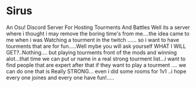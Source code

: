 # Sirus
An Osu! Discord Server For Hosting Tourments And Battles
Well its a server where i thought i may remove the boring time's from me....the idea came to me when i was Watching a tourment in the twitch ...... so i want to have tourments that are for fun.....Well mybe you will ask yourself WHAT I WILL GET?..Nothing.... but playing tourments front of the mods and winning alot...that time we can put ur name in a real strong tourment list...i want to find people that are expert after that if they want to play a tourment .... we can do one that is Really STRONG... even i did some rooms for 1v1 ..i hope every one joines and every one have fun!.....
